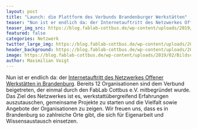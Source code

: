 ```yaml
---
layout: post
title: "Launch: die Plattform des Verbunds Brandenburger Werkstätten"
teaser: "Nun ist er endlich da: der Internetauftritt des Netzwerkes Offener Werkstätten in Brandenburg. "
teaser_img_src: https://blog.fablab-cottbus.de/wp-content/uploads/2019/02/Bildschirmfoto-vom-2019-02-02-11-57-01.png
featured: false
categories: Netzwerk
twitter_large_img: https://blog.fablab-cottbus.de/wp-content/uploads/2019/02/Bildschirmfoto-vom-2019-02-02-11-57-01.png
header_background: https://blog.fablab-cottbus.de/wp-content/uploads/2019/02/Bildschirmfoto-vom-2019-02-02-11-57-01.png
image: https://blog.fablab-cottbus.de/wp-content/uploads/2019/02/Bildschirmfoto-vom-2019-02-02-11-57-01.png
author: Maximilian Voigt
---
```

Nun ist er endlich da: der <a href="https://offene-werkstaetten-brandenburg.de/" rel="noopener" target="_blank">Internetauftritt des Netzwerkes Offener Werkstätten in Brandenburg</a>. Bereits 12 Organisationen sind dem Verbund beigetreten, der einmal durch den FabLab Cottbus e.V. mitbegründet wurde. Das Ziel des Netzwerkes ist es, werkstattübergreifend Erfahrungen auszutauschen, gemeinsame Projekte zu starten und die Vielfalt sowie Angebote der Organisationen zu zeigen. Wir freuen uns, dass es in Brandenburg so zahlreiche Orte gibt, die sich für Eigenarbeit und Wissensaustausch einsetzen.

